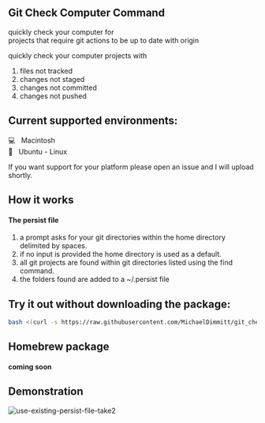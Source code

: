 ## Git Check Computer Command
quickly check your computer for<br/>
projects that require git actions to be up to date with origin

quickly check your computer projects with
1) files not tracked
2) changes not staged
3) changes not committed
4) changes not pushed

## Current supported environments: 
💻&nbsp;&nbsp;&nbsp;Macintosh<br/>
🐧&nbsp;&nbsp;&nbsp;Ubuntu - Linux

If you want support for your platform please open an issue and I will upload shortly.

## How it works
#### The persist file
1) a prompt asks for your git directories within the home directory delimited by spaces. 
2) if no input is provided the home directory is used as a default.
3) all git projects are found within git directories listed using the find command.
4) the folders found are added to a ~/.persist file

## Try it out without downloading the package:
```bash
bash <(curl -s https://raw.githubusercontent.com/MichaelDimmitt/git_check_computer/master/git_check_computer.sh)
```

## Homebrew package 
#### coming soon

## Demonstration
![use-existing-persist-file-take2](https://user-images.githubusercontent.com/11463275/97744153-21044080-1abd-11eb-9a4a-3e21a4992f7b.gif)
